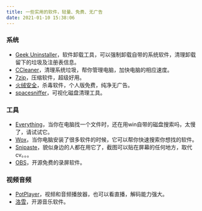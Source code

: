 ```yaml
---
title: 一些实用的软件，轻量、免费、无广告
date: 2021-01-10 15:38:06
---
```

### 系统
* [Geek Uninstaller](https://geekuninstaller.com/download)，软件卸载工具，可以强制卸载自带的系统软件，清理卸载留下的垃圾及注册表信息。
* [CCleaner](https://www.ccleaner.com/)，清理系统垃圾，帮你管理电脑，加快电脑的相应速度。
* [7zip](https://www.7-zip.org/)，压缩软件，超级好用。
* [火绒安全](https://huorong.cn/person5.html)，杀毒软件，个人版免费，纯净无广告。
* [spacesniffer](http://www.uderzo.it/main_products/space_sniffer/download_alt.html)，可视化磁盘清理工具。


### 工具
* [Everything](https://www.voidtools.com/zh-cn/)，当你在电脑找一个文件时，还在用win自带的磁盘搜索吗，太慢了，请试试它。
* [Wox](http://www.wox.one/)，当你电脑安装了很多软件的时候，它可以帮你快速搜索你想找的软件。
* [Snipaste](https://github.com/Snipaste/feedback)，貌似身边的人都在用它了，截图可以贴在屏幕的任何地方，取代cv。。。
* [OBS](https://obsproject.com/)，开源免费的录屏软件。

### 视频音频
* [PotPlayer](http://www.potplayercn.com/download/)，视频和音频播放器，也可以看直播，解码能力强大。
* [洛雪](https://github.com/lyswhut/lx-music-desktop)，开源音乐软件。



